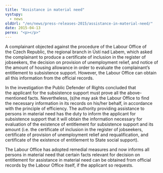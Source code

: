 ```yaml
---
title: "Assistance in material need"
vystupy:
  - news
oldUrl: "/en/news/press-releases-2015/assistance-in-material-need/"
date: 2015-04-13
perex: "<p></p>"
---
```


<!-- imported from the old website -->

<p>A complainant objected against the procedure of the Labour Office of the Czech Republic, the regional branch in Ústí nad Labem, which asked the complainant to produce a certificate of inclusion in the register of jobseekers, the decision on provision of unemployment relief, and notice of the amount of housing allowance in order to evaluate the complainant’s entitlement to subsistence support. However, the Labour Office can obtain all this information from the official records.</p><p>In the investigation the Public Defender of Rights concluded that the applicant for the subsistence support must prove all the above-mentioned facts. Nevertheless, (s)he may ask the Labour Office to find the necessary information in its records on his/her behalf, in accordance with the principle of efficiency. The authority providing assistance to persons in material need has the duty to inform the applicant for subsistence support that it will obtain the information necessary for evaluation of the existence of entitlement for subsistence support and its amount (i.e. the certificate of inclusion in the register of jobseekers, certificate of provision of unemployment relief and requalification, and certificate of the existence of entitlement to State social support).</p><p>The Labour Office has adopted remedial measures and now informs all persons in material need that certain facts relevant for decision on entitlement for assistance in material need can be obtained from official records by the Labour Office itself, if the applicant so requests.</p>
